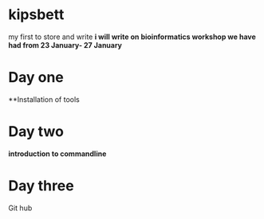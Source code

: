 # kipsbett
my first to store and write
**i will write on bioinformatics workshop we have had from 23 January- 27 January**
 
# Day one

**Installation of tools

# Day two
**introduction to commandline**

# Day three
Git hub
